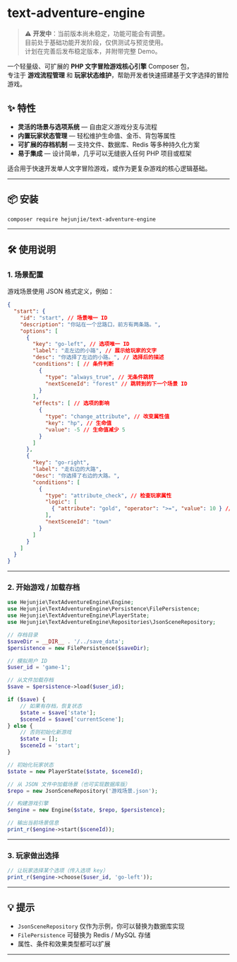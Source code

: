 # text-adventure-engine

> ⚠ **开发中**：当前版本尚未稳定，功能可能会有调整。  
> 目前处于基础功能开发阶段，仅供测试与预览使用。  
> 计划在完善后发布稳定版本，并附带完整 Demo。

一个轻量级、可扩展的 **PHP 文字冒险游戏核心引擎** Composer 包，  
专注于 **游戏流程管理** 和 **玩家状态维护**，帮助开发者快速搭建基于文字选择的冒险游戏。

## ✨ 特性

- **灵活的场景与选项系统** — 自由定义游戏分支与流程
- **内置玩家状态管理** — 轻松维护生命值、金币、背包等属性
- **可扩展的存档机制** — 支持文件、数据库、Redis 等多种持久化方案
- **易于集成** — 设计简单，几乎可以无缝嵌入任何 PHP 项目或框架

适合用于快速开发单人文字冒险游戏，或作为更复杂游戏的核心逻辑基础。

---

## 📦 安装

```bash
composer require hejunjie/text-adventure-engine
```

---

## 🛠 使用说明

### 1. 场景配置

游戏场景使用 JSON 格式定义，例如：

```json
{
  "start": {
    "id": "start", // 场景唯一 ID
    "description": "你站在一个岔路口，前方有两条路。",
    "options": [
      {
        "key": "go-left", // 选项唯一 ID
        "label": "走左边的小路", // 展示给玩家的文字
        "desc": "你选择了左边的小路。", // 选择后的描述
        "conditions": [ // 条件判断
          {
            "type": "always_true", // 无条件跳转
            "nextSceneId": "forest" // 跳转到的下一个场景 ID
          }
        ],
        "effects": [ // 选项的影响
          {
            "type": "change_attribute", // 改变属性值
            "key": "hp", // 生命值
            "value": -5 // 生命值减少 5
          }
        ]
      },
      {
        "key": "go-right",
        "label": "走右边的大路",
        "desc": "你选择了右边的大路。",
        "conditions": [
          {
            "type": "attribute_check", // 检查玩家属性
            "logic": [
              { "attribute": "gold", "operator": ">=", "value": 10 } // 金币 >= 10 才能进入
            ],
            "nextSceneId": "town"
          }
        ]
      }
    ]
  }
}
```

---

### 2. 开始游戏 / 加载存档

```php
use Hejunjie\TextAdventureEngine\Engine;
use Hejunjie\TextAdventureEngine\Persistence\FilePersistence;
use Hejunjie\TextAdventureEngine\PlayerState;
use Hejunjie\TextAdventureEngine\Repositories\JsonSceneRepository;

// 存档目录
$saveDir = __DIR__ . '/../save_data';
$persistence = new FilePersistence($saveDir);

// 模拟用户 ID
$user_id = 'game-1'; 

// 从文件加载存档
$save = $persistence->load($user_id);

if ($save) {
    // 如果有存档，恢复状态
    $state = $save['state'];
    $sceneId = $save['currentScene'];
} else {
    // 否则初始化新游戏
    $state = [];
    $sceneId = 'start';
}

// 初始化玩家状态
$state = new PlayerState($state, $sceneId);

// 从 JSON 文件中加载场景（也可实现数据库版）
$repo = new JsonSceneRepository('游戏场景.json');

// 构建游戏引擎
$engine = new Engine($state, $repo, $persistence);

// 输出当前场景信息
print_r($engine->start($sceneId));
```

---

### 3. 玩家做出选择

```php
// 让玩家选择某个选项（传入选项 key）
print_r($engine->choose($user_id, 'go-left'));
```

---

## 💡 提示

- ​`JsonSceneRepository` 仅作为示例，你可以替换为数据库实现
- ​`FilePersistence` 可替换为 Redis / MySQL 存储
- 属性、条件和效果类型都可以扩展

---

‍
